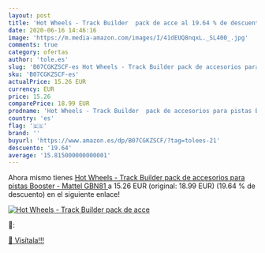 ```yaml
---
layout: post
title: 'Hot Wheels - Track Builder  pack de acce al 19.64 % de descuento'
date: 2020-06-16 14:46:16
image: 'https://m.media-amazon.com/images/I/41dEUQ8nqxL._SL400_.jpg'
comments: true
category: ofertas
author: 'tole.es'
slug: 'B07CGKZSCF-es Hot Wheels - Track Builder pack de accesorios para pistas...'
sku: 'B07CGKZSCF-es'
actualPrice: 15.26 EUR
currency: EUR
price: 15.26
comparePrice: 18.99 EUR
prodname: 'Hot Wheels - Track Builder  pack de accesorios para pistas Booster -  Mattel GBN81 '
country: 'es'
flag: '🇪🇸'
brand: ''
buyurl: 'https://www.amazon.es/dp/B07CGKZSCF/?tag=tolees-21'
descuento: '19.64'
average: '15.815000000000001'
---
```


Ahora mismo tienes [Hot Wheels - Track Builder  pack de accesorios para pistas Booster -  Mattel GBN81 ](https://www.amazon.es/dp/B07CGKZSCF/?tag=tolees-21) a 15.26 EUR (original: 18.99 EUR) (19.64 %  de descuento) en el siguiente enlace!

[![Hot Wheels - Track Builder  pack de acce](https://m.media-amazon.com/images/I/41dEUQ8nqxL._SL400_.jpg)](https://www.amazon.es/dp/B07CGKZSCF/?tag=tolees-21)

🔎:


[🛒 Visítala!!!](https://www.amazon.es/dp/B07CGKZSCF/?tag=tolees-21)
